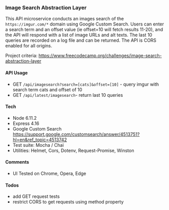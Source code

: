 ### Image Search Abstraction Layer 

This API microservice conducts an images search of the `https://imgur.com/*` domain using Google Custom Search. 
Users can enter a search term and an offset value (ie offset=10 will fetch results 11-20), and the API will respond 
with a list of image URLs and alt texts. The last 10 queries are recorded on a log file and can be returned. The API 
is CORS enabled for all origins. 

Project criteria: https://www.freecodecamp.org/challenges/image-search-abstraction-layer 

#### API Usage  
- GET `/api/imagesearch?search=[cats]&offset=[10]` - query imgur with search term cats and offset of 10  
- GET `/api/latest/imagesearch`- return last 10 queries  

#### Tech 
- Node 6.11.2    
- Express 4.16   
- Google Custom Search https://support.google.com/customsearch/answer/4513751?hl=en&ref_topic=4513742  
- Test suite: Mocha / Chai  
- Utilities: Helmet, Cors, Dotenv, Request-Promise, Winston  

#### Comments
- UI Tested on Chrome, Opera, Edge  

#### Todos 
- add GET request tests  
- restrict CORS to get requests using method property







